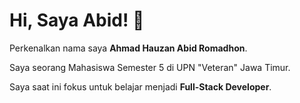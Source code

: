 # Hi, Saya Abid! 👋 

Perkenalkan nama saya **Ahmad Hauzan Abid Romadhon**.<br>

Saya seorang Mahasiswa Semester 5 di UPN "Veteran" Jawa Timur.<br>

Saya saat ini fokus untuk belajar menjadi **Full-Stack Developer**.


<!--
**Abidr2002/Abidr2002** is a ✨ _special_ ✨ repository because its `README.md` (this file) appears on your GitHub profile.

Here are some ideas to get you started:

- 🔭 I’m currently working on ...
- 🌱 I’m currently learning ...
- 👯 I’m looking to collaborate on ...
- 🤔 I’m looking for help with ...
- 💬 Ask me about ...
- 📫 How to reach me: ...
- 😄 Pronouns: ...
- ⚡ Fun fact: ...
-->
